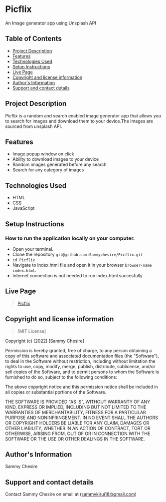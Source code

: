 # Picflix
An Image generator app using Unsplash API

## Table of Contents
- [Project Description](#project-description)
- [Features](#features)
- [Technologies Used](#technology-used)
- [Setup Instructions](#setup-instructions)
- [Live Page](#live-page)
- [Copyright and license information](#copyright-and-license-information)
- [Author's Information](#authors-information)
- [Support and contact details](#support-and-contact-details)


## Project Description
Picflix is a random and search enabled image generator app that allows you to search for images and download them to your device.The Images are sourced from unsplash API.

## Features
- Image popup window on click
- Ability to download images to your device
- Random images generated before any search
- Search for any category of images



## Technologies Used
- HTML
- CSS
- JavaScript


## Setup Instructions

### How to run the application locally on your computer.
- Open your terminal.
- Clone the repository `git@github.com:Sammychesire/Picflix.git`
- `cd Picflix`
- Navigate to index.html file and open it in your browser `browser-name index.html`.
- Internet connection is not needed to run index.html succesfully


## Live Page
>  [Picflix](https://sammychesire.github.io/Picflix/)


## Copyright and license information
> [MIT License]

Copyright (c) [2022] [Sammy Chesire]

Permission is hereby granted, free of charge, to any person obtaining a copy of this software and associated documentation files (the "Software"), to deal in the Software without restriction, including without limitation the rights to use, copy, modify, merge, publish, distribute, sublicense, and/or sell copies of the Software, and to permit persons to whom the Software is furnished to do so, subject to the following conditions:

The above copyright notice and this permission notice shall be included in all copies or substantial portions of the Software.

THE SOFTWARE IS PROVIDED "AS IS", WITHOUT WARRANTY OF ANY KIND, EXPRESS OR IMPLIED, INCLUDING BUT NOT LIMITED TO THE WARRANTIES OF MERCHANTABILITY, FITNESS FOR A PARTICULAR PURPOSE AND NONINFRINGEMENT. IN NO EVENT SHALL THE AUTHORS OR COPYRIGHT HOLDERS BE LIABLE FOR ANY CLAIM, DAMAGES OR OTHER LIABILITY, WHETHER IN AN ACTION OF CONTRACT, TORT OR OTHERWISE, ARISING FROM, OUT OF OR IN CONNECTION WITH THE SOFTWARE OR THE USE OR OTHER DEALINGS IN THE SOFTWARE.

## Author's Information
Sammy Chesire

## Support and contact details
Contact Sammy Chesire on email at (sammykirui18@gmail.com)
